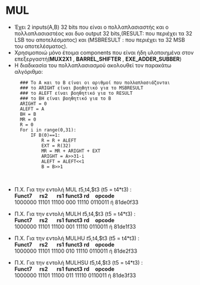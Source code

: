 # MUL
* Έχει 2 inputs(A,B) 32 bits που είναι ο πολλαπλασιαστής και ο πολλαπλασιαστέος και δυο output 32 bits,(RESULT: που περιέχει τα 32 LSB του αποτελέσματος) και (MSBRESULT : που περιέχει τα 32 MSB του αποτελέσματος).
* Χρησιμοποιώ μόνο έτοιμα components που είναι ήδη υλοποιημένα στον επεξεργαστή(**MUX2X1** , **BARREL_SHIFTER** , **EXE_ADDER_SUBBER**)
* Η διαδικασία του πολλαπλασιασμού ακολουθεί τον παρακάτω αλγόριθμο:
    <pre><code>  ### Το Α και το B είναι οι αριθμοί που πολλαπλασιάζονται
    ### το ARIGHT είναι βοηθητικό για το MSBRESULT
    ### το ALEFT είναι βοηθητικό για το RESULT
    ### το BH είναι βοηθητικό για το B
    ARIGHT = 0
    ALEFT = A
    BH = B
    MR = 0
    R = 0
    For i in range(0,31):
        IF B(0)==1:
            R = R + ALEFT
            EXT = R(32)
            MR = MR + ARIGHT + EXT
            ARIGHT = A>>31-i
            ALEFT = ALEFT<<1
            B = B>>1</code></pre>
<br>

* Π.Χ. Για την εντολή MUL $t5,$t4,$t3 (t5 = t4*t3) :\
**Funct7** &nbsp; &nbsp; **rs2** &nbsp; &nbsp; &nbsp;**rs1** **funct3** **rd** &nbsp; &nbsp;**opcode** \
1000000 11101 11100 000 11110 0110011 ή 81de0f33

* Π.Χ. Για την εντολή MULH $t5,$t4,$t3 (t5 = t4*t3) :\
**Funct7** &nbsp; &nbsp; **rs2** &nbsp; &nbsp; &nbsp;**rs1** **funct3** **rd** &nbsp; &nbsp;**opcode** \
1000000 11101 11100 001 11110 0110011 ή 81de1f33

* Π.Χ. Για την εντολή MULHU $t5,$t4,$t3 (t5 = t4*t3) :\
**Funct7** &nbsp; &nbsp; **rs2** &nbsp; &nbsp; &nbsp;**rs1** **funct3** **rd** &nbsp; &nbsp;**opcode** \
1000000 11101 11100 010 11110 0110011 ή 81de2f33

* Π.Χ. Για την εντολή MULHSU $t5,$t4,$t3 (t5 = t4*t3) :\
**Funct7** &nbsp; &nbsp; **rs2** &nbsp; &nbsp; &nbsp;**rs1** **funct3** **rd** &nbsp; &nbsp;**opcode** \
1000000 11101 11100 011 11110 0110011 ή 81de3f33
